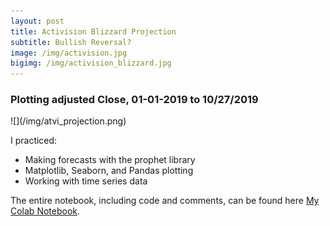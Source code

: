 ```yaml
---
layout: post
title: Activision Blizzard Projection 
subtitle: Bullish Reversal?
image: /img/activision.jpg
bigimg: /img/activision_blizzard.jpg
---
```

<h3>Plotting adjusted Close, 01-01-2019 to 10/27/2019</h3>
![](/img/atvi_projection.png)

I practiced:
- Making forecasts with the prophet library
- Matplotlib, Seaborn, and Pandas plotting
- Working with time series data

The entire notebook, including code and comments, can be found here [My Colab Notebook](https://colab.research.google.com/drive/18L1rPyyiRKvEzj3oZ98uv5ltCKfCGrWD).
